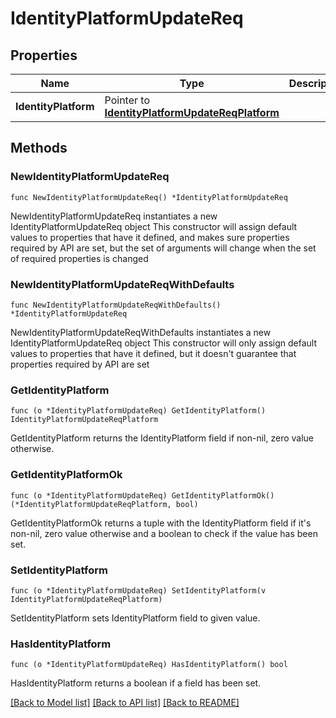 # IdentityPlatformUpdateReq

## Properties

Name | Type | Description | Notes
------------ | ------------- | ------------- | -------------
**IdentityPlatform** | Pointer to [**IdentityPlatformUpdateReqPlatform**](IdentityPlatformUpdateReqPlatform.md) |  | [optional] 

## Methods

### NewIdentityPlatformUpdateReq

`func NewIdentityPlatformUpdateReq() *IdentityPlatformUpdateReq`

NewIdentityPlatformUpdateReq instantiates a new IdentityPlatformUpdateReq object
This constructor will assign default values to properties that have it defined,
and makes sure properties required by API are set, but the set of arguments
will change when the set of required properties is changed

### NewIdentityPlatformUpdateReqWithDefaults

`func NewIdentityPlatformUpdateReqWithDefaults() *IdentityPlatformUpdateReq`

NewIdentityPlatformUpdateReqWithDefaults instantiates a new IdentityPlatformUpdateReq object
This constructor will only assign default values to properties that have it defined,
but it doesn't guarantee that properties required by API are set

### GetIdentityPlatform

`func (o *IdentityPlatformUpdateReq) GetIdentityPlatform() IdentityPlatformUpdateReqPlatform`

GetIdentityPlatform returns the IdentityPlatform field if non-nil, zero value otherwise.

### GetIdentityPlatformOk

`func (o *IdentityPlatformUpdateReq) GetIdentityPlatformOk() (*IdentityPlatformUpdateReqPlatform, bool)`

GetIdentityPlatformOk returns a tuple with the IdentityPlatform field if it's non-nil, zero value otherwise
and a boolean to check if the value has been set.

### SetIdentityPlatform

`func (o *IdentityPlatformUpdateReq) SetIdentityPlatform(v IdentityPlatformUpdateReqPlatform)`

SetIdentityPlatform sets IdentityPlatform field to given value.

### HasIdentityPlatform

`func (o *IdentityPlatformUpdateReq) HasIdentityPlatform() bool`

HasIdentityPlatform returns a boolean if a field has been set.


[[Back to Model list]](../README.md#documentation-for-models) [[Back to API list]](../README.md#documentation-for-api-endpoints) [[Back to README]](../README.md)


